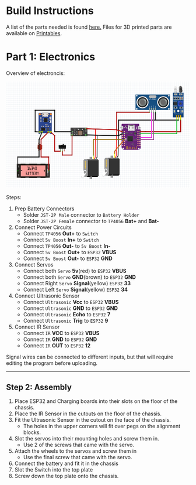 # Build Instructions

A list of the parts needed is found [here.](BOM.md) Files for 3D printed parts are available on [Printables](https://www.printables.com/model/673991-801bot). 


# Part 1: Electronics

Overview of electroncis:

![Circuit Diagram](Images/Circuit_Diagram.png)

Steps:
1. Prep Battery Connectors
    - Solder `JST-2P Male` connector to `Battery Holder`
    - Solder `JST-2P Female` connector to `TP4056` **Bat+** and **Bat-**
2. Connect Power Circuits
    - Connect `TP4056` **Out+** to `Switch`
    - Connect `5v Boost` **In+** to `Switch`
    - Connect `TP4056` **Out-** to `5v Boost` **In-**
    - Connect `5v Boost` **Out+** to `ESP32` **VBUS**
    - Connect `5v Boost` **Out-** to `ESP32` **GND**
3. Connect Servos
    - Connect both `Servo` **5v**(red) to `ESP32` **VBUS**
    - Connect both `Servo` **GND**(brown) to `ESP32` **GND**
    - Connect Right `Servo` **Signal**(yellow) `ESP32` **33**
    - Connect Left `Servo` **Signal**(yellow) `ESP32` **34**
4. Connect Ultrasonic Sensor
    - Connect `Ultrasonic` **Vcc** to `ESP32` **VBUS**
    - Connect `Ultrasonic` **GND** to `ESP32` **GND**
    - Connect `Ultrasonic` **Echo** to `ESP32` **7**
    - Connect `Ultrasonic` **Trig** to `ESP32` **9**
5. Connect IR Sensor
    - Connect `IR` **VCC** to `ESP32` **VBUS**
    - Connect `IR` **GND** to `ESP32` **GND**
    - Connect `IR` **OUT** to `ESP32` **12**

Signal wires can be connected to different inputs, but that will require editing the program before uploading.

-----

## Step 2: Assembly

1. Place ESP32 and Charging boards into their slots on the floor of the chassis.
2. Place the IR Sensor in the cutouts on the floor of the chassis.
3. Fit the Ultrasonic Sensor in the cutout on the face of the chassis. 
    - The holes in the upper corners will fit over pegs on the alignment blocks.
4. Slot the servos into their mounting holes and screw them in.
    - Use 2 of the screws that came with the servo.
5. Attach the wheels to the servos and screw them in
    - Use the final screw that came with the servo.
6. Connect the battery and fit it in the chassis
7. Slot the Switch into the top plate
8. Screw down the top plate onto the chassis.
